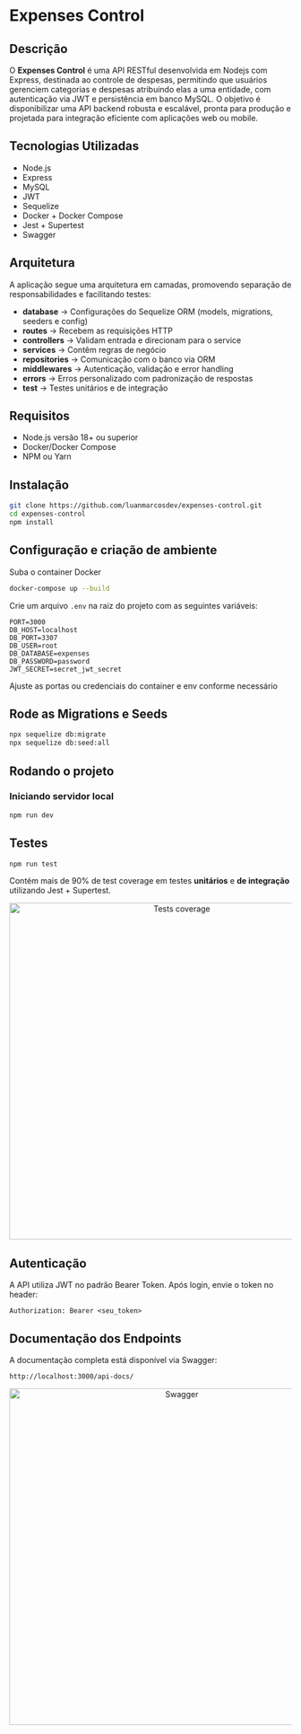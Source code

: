 # Expenses Control

## Descrição

O **Expenses Control** é uma API RESTful desenvolvida em Nodejs com Express, destinada ao controle de despesas, permitindo que usuários gerenciem categorias e despesas atribuindo elas a uma entidade, com autenticação via JWT e persistência em banco MySQL. O objetivo é disponibilizar uma API backend robusta e escalável, pronta para produção e projetada para integração eficiente com aplicações web ou mobile.

## Tecnologias Utilizadas

* Node.js
* Express
* MySQL
* JWT
* Sequelize
* Docker + Docker Compose
* Jest + Supertest
* Swagger

## Arquitetura

A aplicação segue uma arquitetura em camadas, promovendo separação de responsabilidades e facilitando testes:

* **database** → Configurações do Sequelize ORM (models, migrations, seeders e config)
* **routes** → Recebem as requisições HTTP
* **controllers** → Validam entrada e direcionam para o service
* **services** → Contêm regras de negócio
* **repositories** → Comunicação com o banco via ORM
* **middlewares** → Autenticação, validação e error handling
* **errors** → Erros personalizado com padronização de respostas
* **test** → Testes unitários e de integração

## Requisitos

* Node.js versão 18+ ou superior
* Docker/Docker Compose
* NPM ou Yarn

## Instalação

```bash
git clone https://github.com/luanmarcosdev/expenses-control.git
cd expenses-control
npm install
```

## Configuração e criação de ambiente

Suba o container Docker

```bash
docker-compose up --build
```

Crie um arquivo `.env` na raiz do projeto com as seguintes variáveis:

```
PORT=3000
DB_HOST=localhost
DB_PORT=3307
DB_USER=root
DB_DATABASE=expenses
DB_PASSWORD=password
JWT_SECRET=secret_jwt_secret
```

Ajuste as portas ou credenciais do container e env conforme necessário

## Rode as Migrations e Seeds

```bash
npx sequelize db:migrate
npx sequelize db:seed:all
```

## Rodando o projeto

### Iniciando servidor local

```bash
npm run dev
```

## Testes

```bash
npm run test
```

Contém mais de 90% de test coverage em testes **unitários** e **de integração** utilizando Jest + Supertest.

<p align="center">
  <img src="https://github.com/user-attachments/assets/05a993c7-d591-4420-83a9-145c28a5821c" alt="Tests coverage" width="600"/>
</p>

## Autenticação

A API utiliza JWT no padrão Bearer Token.
Após login, envie o token no header:

```
Authorization: Bearer <seu_token>
```

## Documentação dos Endpoints

A documentação completa está disponível via Swagger:

```
http://localhost:3000/api-docs/
```

<p align="center">
  <img src="https://github.com/user-attachments/assets/42b50aec-e8aa-4da3-8450-7020c12c31f1" alt="Swagger" width="600"/>
</p>
